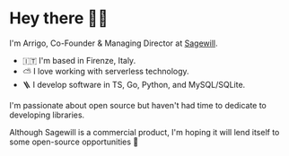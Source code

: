 Hey there 👋🏼
========================

I'm Arrigo, Co-Founder & Managing Director at [Sagewill](https://sagewill.com).

*   🇮🇹  I'm based in Firenze, Italy.
*   ⛅️  I love working with serverless technology.
*   🪜  I develop software in TS, Go, Python, and MySQL/SQLite.

I'm passionate about open source but haven't had time to dedicate to developing libraries.

Although Sagewill is a commercial product, I'm hoping it will lend itself to some open-source opportunities 🚀
